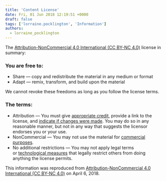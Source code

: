 ```yaml
---
title: 'Content License'
date: Fri, 01 Jun 2018 12:19:51 +0000
draft: false
tags: ['lorraine.pocklington', 'Information']
authors:
  - lorraine_pocklington
---
```


The [Attribution-NonCommercial 4.0 International (CC BY-NC 4.0)](https://creativecommons.org/licenses/by-nc/4.0/) license in summary:

### You are free to:

*   Share — copy and redistribute the material in any medium or format
*   Adapt — remix, transform, and build upon the material

We cannot revoke these freedoms as long as you follow the license terms.

### The terms:

*   Attribution — You must give [appropriate credit](https://creativecommons.org/licenses/by-nc/4.0/#), provide a link to the license, and [indicate if changes were made](https://creativecommons.org/licenses/by-nc/4.0/#). You may do so in any reasonable manner, but not in any way that suggests the licensor endorses you or your use.
*   NonCommercial — You may not use the material for [commercial purposes](https://creativecommons.org/licenses/by-nc/4.0/#).
*   No additional restrictions — You may not apply legal terms or [technological measures](https://creativecommons.org/licenses/by-nc/4.0/#) that legally restrict others from doing anything the license permits.

This information was reproduced from [Attribution-NonCommercial 4.0 International (CC BY-NC 4.0)](https://creativecommons.org/licenses/by-nc/4.0/) on April 6, 2018.